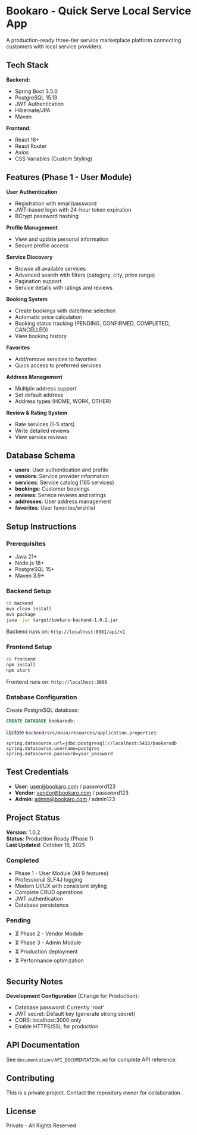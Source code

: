 # Bookaro - Quick Serve Local Service App

A production-ready three-tier service marketplace platform connecting customers with local service providers.

## Tech Stack

**Backend:**
- Spring Boot 3.5.0
- PostgreSQL 15.13
- JWT Authentication
- Hibernate/JPA
- Maven

**Frontend:**
- React 18+
- React Router
- Axios
- CSS Variables (Custom Styling)

## Features (Phase 1 - User Module)

 **User Authentication**
- Registration with email/password
- JWT-based login with 24-hour token expiration
- BCrypt password hashing

 **Profile Management**
- View and update personal information
- Secure profile access

 **Service Discovery**
- Browse all available services
- Advanced search with filters (category, city, price range)
- Pagination support
- Service details with ratings and reviews

 **Booking System**
- Create bookings with date/time selection
- Automatic price calculation
- Booking status tracking (PENDING, CONFIRMED, COMPLETED, CANCELLED)
- View booking history

 **Favorites**
- Add/remove services to favorites
- Quick access to preferred services

 **Address Management**
- Multiple address support
- Set default address
- Address types (HOME, WORK, OTHER)

 **Review & Rating System**
- Rate services (1-5 stars)
- Write detailed reviews
- View service reviews

## Database Schema

- **users**: User authentication and profile
- **vendors**: Service provider information
- **services**: Service catalog (165 services)
- **bookings**: Customer bookings
- **reviews**: Service reviews and ratings
- **addresses**: User address management
- **favorites**: User favorites/wishlist

## Setup Instructions

### Prerequisites
- Java 21+
- Node.js 18+
- PostgreSQL 15+
- Maven 3.9+

### Backend Setup

```bash
cd backend
mvn clean install
mvn package
java -jar target/bookaro-backend-1.0.2.jar
```

Backend runs on: `http://localhost:8081/api/v1`

### Frontend Setup

```bash
cd frontend
npm install
npm start
```

Frontend runs on: `http://localhost:3000`

### Database Configuration

Create PostgreSQL database:
```sql
CREATE DATABASE bookarodb;
```

Update `backend/src/main/resources/application.properties`:
```properties
spring.datasource.url=jdbc:postgresql://localhost:5432/bookarodb
spring.datasource.username=postgres
spring.datasource.password=your_password
```

## Test Credentials

- **User**: user@bookaro.com / password123
- **Vendor**: vendor@bookaro.com / password123
- **Admin**: admin@bookaro.com / admin123

## Project Status

**Version**: 1.0.2  
**Status**: Production Ready (Phase 1)  
**Last Updated**: October 16, 2025

### Completed
-  Phase 1 - User Module (All 9 features)
-  Professional SLF4J logging
-  Modern UI/UX with consistent styling
-  Complete CRUD operations
-  JWT authentication
-  Database persistence

### Pending
- ⏳ Phase 2 - Vendor Module
- ⏳ Phase 3 - Admin Module
- ⏳ Production deployment
- ⏳ Performance optimization

## Security Notes

**Development Configuration** (Change for Production):
- Database password: Currently 'root'
- JWT secret: Default key (generate strong secret)
- CORS: localhost:3000 only
- Enable HTTPS/SSL for production

## API Documentation

See `documentation/API_DOCUMENTATION.md` for complete API reference.

## Contributing

This is a private project. Contact the repository owner for collaboration.

## License

Private - All Rights Reserved
